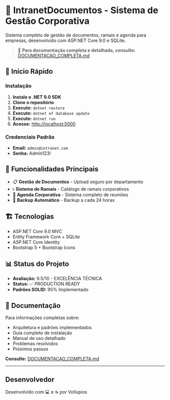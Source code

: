 # 📄 IntranetDocumentos - Sistema de Gestão Corporativa

Sistema completo de gestão de documentos, ramais e agenda para empresas, desenvolvido com ASP.NET Core 9.0 e SQLite.

> 📖 **Para documentação completa e detalhada, consulte:** [DOCUMENTACAO_COMPLETA.md](./DOCUMENTACAO_COMPLETA.md)

## 🚀 Início Rápido

### Instalação

1. **Instale o .NET 9.0 SDK**
2. **Clone o repositório**
3. **Execute:** `dotnet restore`
4. **Execute:** `dotnet ef database update`
5. **Execute:** `dotnet run`
6. **Acesse:** <http://localhost:5000>

### Credenciais Padrão

- **Email:** `admin@intranet.com`
- **Senha:** Admin123!

## 🎯 Funcionalidades Principais

- 📋 **Gestão de Documentos** - Upload seguro por departamento
- 📞 **Sistema de Ramais** - Catálogo de ramais corporativos
- 📅 **Agenda Corporativa** - Sistema completo de reuniões
- 💾 **Backup Automático** - Backup a cada 24 horas

## 🏗️ Tecnologias

- ASP.NET Core 9.0 MVC
- Entity Framework Core + SQLite
- ASP.NET Core Identity
- Bootstrap 5 + Bootstrap Icons

## 📊 Status do Projeto

- **Avaliação:** 9.5/10 - EXCELÊNCIA TÉCNICA
- **Status:** ✅ PRODUCTION READY
- **Padrões SOLID:** 95% Implementado

## 📖 Documentação

Para informações completas sobre:

- Arquitetura e padrões implementados
- Guia completo de instalação
- Manual de uso detalhado
- Problemas resolvidos
- Próximos passos

**Consulte:** [DOCUMENTACAO_COMPLETA.md](./DOCUMENTACAO_COMPLETA.md)

---

## Desenvolvedor

Desenvolvido com 💻 e ☕ por Vollupios
